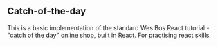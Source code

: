## Catch-of-the-day

This is a basic implementation of the standard Wes Bos React tutorial - "catch of the day" online shop, built in React. For practising react skills.
